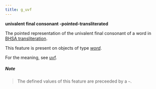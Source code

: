 ```yaml
---
title: g_uvf
---
```


**univalent final consonant -pointed-transliterated**


The pointed representation of the univalent final consonant of a word in
[BHSA transliteration](https://shebanq.ancient-data.org/shebanq/static/docs/BHSA-transcription.pdf).

This feature is present on objects of type [*word*](otype).

For the meaning, see [uvf](uvf).

##### Note
> The defined values of this feature are preceeded by a `~`.


